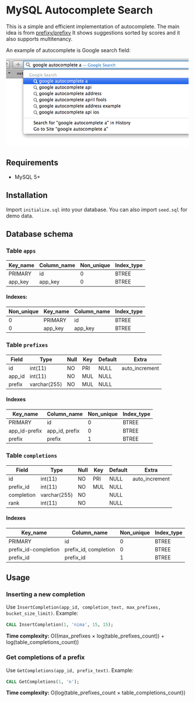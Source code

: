 # MySQL Autocomplete Search

This is a simple and efficient implementation of autocomplete. The main idea is from [prefixy/prefixy]([https://github.com/prefixy/prefixy](https://github.com/prefixy/prefixy)) It shows suggestions sorted by scores and it also supports multitenancy.

An example of autocomplete is Google search field:

![Google autocomplete](images/google_autocomplete.gif)

## Requirements

+ MySQL 5+

## Installation

Import `initialize.sql` into your database. You can also import `seed.sql` for demo data.

## Database schema

### Table `apps`

| Key_name | Column_name | Non_unique | Index_type  |
|----------|-------------|------------|-------------|
| PRIMARY  | id          |          0 | BTREE       |
| app_key  | app_key     |          0 | BTREE       |

#### Indexes:

| Non_unique | Key_name | Column_name | Index_type |
|------------|----------|-------------|------------|
|          0 | PRIMARY  | id          | BTREE      |
|          0 | app_key  | app_key     | BTREE      |

### Table `prefixes`

| Field  | Type         | Null | Key | Default | Extra          |
|--------|--------------|------|-----|---------|----------------|
| id     | int(11)      | NO   | PRI | NULL    | auto_increment |
| app_id | int(11)      | NO   | MUL | NULL    |                |
| prefix | varchar(255) | NO   | MUL | NULL    |                |


#### Indexes

| Key_name      | Column_name         | Non_unique | Index_type |
|---------------|---------------------|------------|------------|
| PRIMARY       | id                  |          0 | BTREE      |
| app_id-prefix | app_id, prefix      |          0 | BTREE      |
| prefix        | prefix              |          1 | BTREE      |

### Table `completions`

| Field      | Type         | Null | Key | Default | Extra          |
|------------|--------------|------|-----|---------|----------------|
| id         | int(11)      | NO   | PRI | NULL    | auto_increment |
| prefix_id  | int(11)      | NO   | MUL | NULL    |                |
| completion | varchar(255) | NO   |     | NULL    |                |
| rank       | int(11)      | NO   |     | NULL    |                |

#### Indexes

| Key_name             | Column_name             | Non_unique | Index_type |
|----------------------|-------------------------|------------|------------|
| PRIMARY              | id                      |          0 | BTREE      |
| prefix_id-completion | prefix_id, completion   |          0 | BTREE      |
| prefix_id            | prefix_id               |          1 | BTREE      |

## Usage

### Inserting a new completion

Use `InsertCompletion(app_id, completion_text, max_prefixes, bucket_size_limit)`. Example:

```sql
CALL InsertCompletion(1, 'nima', 15, 15);
```

**Time complexity:** O((max_prefixes × log(table_prefixes_count)) + log(table_completions_count))

### Get completions of a prefix

Use `GetCompletions(app_id, prefix_text)`. Example:

```sql
CALL GetCompletions(1, 'n');
```
**Time complexity:** O(log(table_prefixes_count × table_completions_count))
